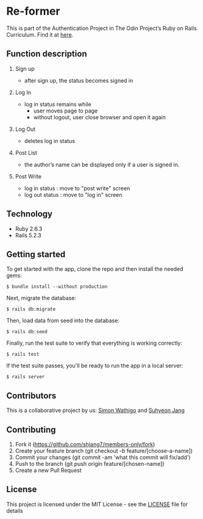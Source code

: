 # Re-former

This is part of the Authentication Project in The Odin Project’s Ruby on Rails Curriculum. Find it at [here](https://www.theodinproject.com/courses/ruby-on-rails/lessons/authentication).

## Function description

1. Sign up
   - after sign up, the status becomes signed in

2. Log In
   - log in status remains while
      * user moves page to page
      * without logout, user close browser and open it again

3. Log Out
   - deletes log in status

4. Post List
   - the author’s name can be displayed only if a user is signed in.

5. Post Write
   - log in status : move to "post write" screen
   - log out status : move to "log in" screen

## Technology

- Ruby 2.6.3
- Rails 5.2.3

## Getting started

To get started with the app, clone the repo and then install the needed gems:

```
$ bundle install --without production
```

Next, migrate the database:

```
$ rails db:migrate
```

Then, load data from seed into the database:

```
$ rails db:seed
```

Finally, run the test suite to verify that everything is working correctly:

```
$ rails test
```

If the test suite passes, you'll be ready to run the app in a local server:

```
$ rails server
```

## Contributors

This is a collaborative project by us: [Simon Wathigo](https://github.com/wathigo) and [Suhyeon Jang](https://github.com/shjang7)


## Contributing

1. Fork it (https://github.com/shjang7/members-only/fork)
2. Create your feature branch (git checkout -b feature/[choose-a-name])
3. Commit your changes (git commit -am 'what this commit will fix/add')
4. Push to the branch (git push origin feature/[chosen-name])
5. Create a new Pull Request


## License

This project is licensed under the MIT License - see the [LICENSE](./LICENSE) file for details
